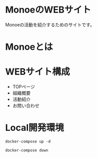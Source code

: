 # MonoeのWEBサイト

Monoeの活動を紹介するためのサイトです。

# Monoeとは



# WEBサイト構成

- TOPページ
- 組織概要
- 活動紹介
- お問い合わせ



# Local開発環境

`docker-compose up -d`

`docker-compose down`


